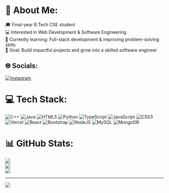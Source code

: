 # 💫 About Me:
🎓 Final-year B.Tech CSE student  <br>💻 Interested in Web Development & Software Engineering  <br>🌱 Currently learning: Full-stack development & improving problem-solving skills  <br>🎯 Goal: Build impactful projects and grow into a skilled software engineer 


## 🌐 Socials:
[![Instagram](https://img.shields.io/badge/Instagram-%23E4405F.svg?logo=Instagram&logoColor=white)](https://instagram.com/symphony_tm) 

# 💻 Tech Stack:
![C++](https://img.shields.io/badge/c++-%2300599C.svg?style=for-the-badge&logo=c%2B%2B&logoColor=white) ![Java](https://img.shields.io/badge/java-%23ED8B00.svg?style=for-the-badge&logo=openjdk&logoColor=white) ![HTML5](https://img.shields.io/badge/html5-%23E34F26.svg?style=for-the-badge&logo=html5&logoColor=white) ![Python](https://img.shields.io/badge/python-3670A0?style=for-the-badge&logo=python&logoColor=ffdd54) ![TypeScript](https://img.shields.io/badge/typescript-%23007ACC.svg?style=for-the-badge&logo=typescript&logoColor=white) ![JavaScript](https://img.shields.io/badge/javascript-%23323330.svg?style=for-the-badge&logo=javascript&logoColor=%23F7DF1E) ![CSS3](https://img.shields.io/badge/css3-%231572B6.svg?style=for-the-badge&logo=css3&logoColor=white) ![Vercel](https://img.shields.io/badge/vercel-%23000000.svg?style=for-the-badge&logo=vercel&logoColor=white) ![React](https://img.shields.io/badge/react-%2320232a.svg?style=for-the-badge&logo=react&logoColor=%2361DAFB) ![Bootstrap](https://img.shields.io/badge/bootstrap-%238511FA.svg?style=for-the-badge&logo=bootstrap&logoColor=white) ![NodeJS](https://img.shields.io/badge/node.js-6DA55F?style=for-the-badge&logo=node.js&logoColor=white) ![MySQL](https://img.shields.io/badge/mysql-4479A1.svg?style=for-the-badge&logo=mysql&logoColor=white) ![MongoDB](https://img.shields.io/badge/MongoDB-%234ea94b.svg?style=for-the-badge&logo=mongodb&logoColor=white)
# 📊 GitHub Stats:
![](https://github-readme-stats.vercel.app/api?username=evatm27&theme=dark&hide_border=false&include_all_commits=true&count_private=false)<br/>
![](https://nirzak-streak-stats.vercel.app/?user=evatm27&theme=dark&hide_border=false)<br/>
![](https://github-readme-stats.vercel.app/api/top-langs/?username=evatm27&theme=dark&hide_border=false&include_all_commits=true&count_private=false&layout=compact)

---
[![](https://visitcount.itsvg.in/api?id=evatm27&icon=0&color=0)](https://visitcount.itsvg.in)

<!-- Proudly created with GPRM ( https://gprm.itsvg.in ) -->
